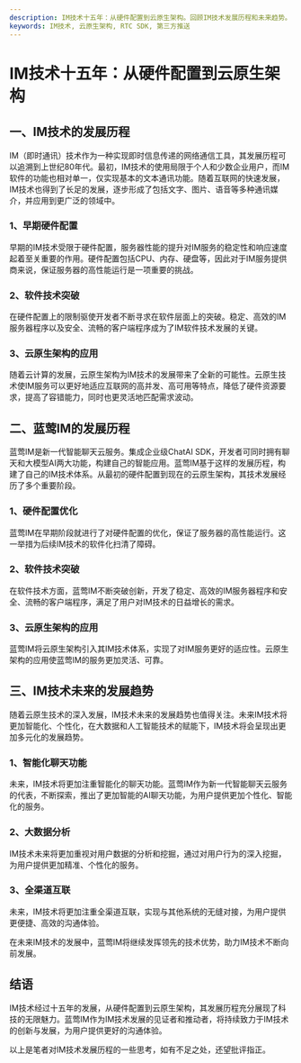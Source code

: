 ```yaml
---
description: IM技术十五年：从硬件配置到云原生架构。回顾IM技术发展历程和未来趋势。
keywords: IM技术, 云原生架构, RTC SDK, 第三方推送
---
```

# IM技术十五年：从硬件配置到云原生架构

## 一、IM技术的发展历程
IM（即时通讯）技术作为一种实现即时信息传递的网络通信工具，其发展历程可以追溯到上世纪80年代。最初，IM技术的使用局限于个人和少数企业用户，而IM软件的功能也相对单一，仅实现基本的文本通讯功能。随着互联网的快速发展，IM技术也得到了长足的发展，逐步形成了包括文字、图片、语音等多种通讯媒介，并应用到更广泛的领域中。

### 1、早期硬件配置
早期的IM技术受限于硬件配置，服务器性能的提升对IM服务的稳定性和响应速度起着至关重要的作用。硬件配置包括CPU、内存、硬盘等，因此对于IM服务提供商来说，保证服务器的高性能运行是一项重要的挑战。

### 2、软件技术突破
在硬件配置上的限制驱使开发者不断寻求在软件层面上的突破。稳定、高效的IM服务器程序以及安全、流畅的客户端程序成为了IM软件技术发展的关键。

### 3、云原生架构的应用
随着云计算的发展，云原生架构为IM技术的发展带来了全新的可能性。云原生技术使IM服务可以更好地适应互联网的高并发、高可用等特点，降低了硬件资源要求，提高了容错能力，同时也更灵活地匹配需求波动。

## 二、蓝莺IM的发展历程
蓝莺IM是新一代智能聊天云服务。集成企业级ChatAI SDK，开发者可同时拥有聊天和大模型AI两大功能，构建自己的智能应用。蓝莺IM基于这样的发展历程，构建了自己的IM技术体系。从最初的硬件配置到现在的云原生架构，其技术发展经历了多个重要阶段。

### 1、硬件配置优化
蓝莺IM在早期阶段就进行了对硬件配置的优化，保证了服务器的高性能运行。这一举措为后续IM技术的软件化扫清了障碍。

### 2、软件技术突破
在软件技术方面，蓝莺IM不断突破创新，开发了稳定、高效的IM服务器程序和安全、流畅的客户端程序，满足了用户对IM技术的日益增长的需求。

### 3、云原生架构的应用
蓝莺IM将云原生架构引入其IM技术体系，实现了对IM服务更好的适应性。云原生架构的应用使蓝莺IM的服务更加灵活、可靠。

## 三、IM技术未来的发展趋势
随着云原生技术的深入发展，IM技术未来的发展趋势也值得关注。未来IM技术将更加智能化、个性化，在大数据和人工智能技术的赋能下，IM技术将会呈现出更加多元化的发展趋势。

### 1、智能化聊天功能
未来，IM技术将更加注重智能化的聊天功能。蓝莺IM作为新一代智能聊天云服务的代表，不断探索，推出了更加智能的AI聊天功能，为用户提供更加个性化、智能化的服务。

### 2、大数据分析
IM技术未来将更加重视对用户数据的分析和挖掘，通过对用户行为的深入挖掘，为用户提供更加精准、个性化的服务。

### 3、全渠道互联
未来，IM技术将更加注重全渠道互联，实现与其他系统的无缝对接，为用户提供更便捷、高效的沟通体验。

在未来IM技术的发展中，蓝莺IM将继续发挥领先的技术优势，助力IM技术不断向前发展。

## 结语
IM技术经过十五年的发展，从硬件配置到云原生架构，其发展历程充分展现了科技的无限魅力。蓝莺IM作为IM技术发展的见证者和推动者，将持续致力于IM技术的创新与发展，为用户提供更好的沟通体验。

以上是笔者对IM技术发展历程的一些思考，如有不足之处，还望批评指正。